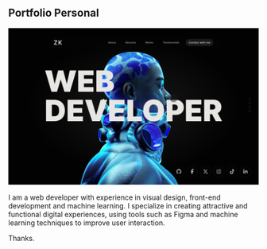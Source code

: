 ## Portfolio Personal

![preview](/banner.png)

I am a web developer with experience in visual design, front-end development and machine learning. I specialize in creating attractive and functional digital experiences, using tools such as Figma and machine learning techniques to improve user interaction.

Thanks.